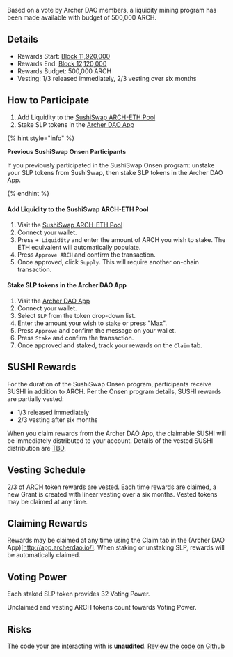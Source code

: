 Based on a vote by Archer DAO members, a liquidity mining program has been made available with budget of 500,000 ARCH.

## Details

* Rewards Start: [Block 11,920,000](https://etherscan.io/block/countdown/11920000)
* Rewards End: [Block 12,120,000](https://etherscan.io/block/countdown/12120000)
* Rewards Budget: 500,000 ARCH
* Vesting: 1/3 released immediately, 2/3 vesting over six months

## How to Participate

1. Add Liquidity to the [SushiSwap ARCH-ETH Pool](https://app.sushi.com/pair/0x4441eb3076f828d5176f4fe74d7c775542dae106)
2. Stake SLP tokens in the [Archer DAO App](http://app.archerdao.io/)

{% hint style="info" %}

**Previous SushiSwap Onsen Participants**

If you previously participated in the SushiSwap Onsen program: unstake your SLP tokens from SushiSwap, then stake SLP tokens in the Archer DAO App.

{% endhint %}

#### Add Liquidity to the SushiSwap ARCH-ETH Pool

1. Visit the [SushiSwap ARCH-ETH Pool](https://app.sushi.com/pair/0x4441eb3076f828d5176f4fe74d7c775542dae106)
2. Connect your wallet.
3. Press `+ Liquidity` and enter the amount of ARCH you wish to stake. The ETH equivalent will automatically populate.
4. Press `Approve ARCH` and confirm the transaction.
5. Once approved, click `Supply`. This will require another on-chain transaction.

#### Stake SLP tokens in the Archer DAO App

1. Visit the [Archer DAO App](http://app.archerdao.io/)
2. Connect your wallet.
3. Select `SLP` from the token drop-down list.
4. Enter the amount your wish to stake or press "Max".
5. Press `Approve` and confirm the message on your wallet.
6. Press `Stake` and confirm the transaction.
7. Once approved and staked, track your rewards on the `Claim` tab.

## SUSHI Rewards

For the duration of the SushiSwap Onsen program, participants receive SUSHI in addition to ARCH. Per the Onsen program details, SUSHI rewards are partially vested:
* 1/3 released immediately
* 2/3 vesting after six months

When you claim rewards from the Archer DAO App, the claimable SUSHI will be immediately distributed to your account. Details of the vested SUSHI distribution are [TBD](https://docs.sushiswap.fi/faq#vesting).

## Vesting Schedule

2/3 of ARCH token rewards are vested. Each time rewards are claimed, a new Grant is created with linear vesting over a six months. Vested tokens may be claimed at any time.

## Claiming Rewards

Rewards may be claimed at any time using the Claim tab in the (Archer DAO App)[http://app.archerdao.io/]. When staking or unstaking SLP, rewards will be automatically claimed.

## Voting Power

Each staked SLP token provides 32 Voting Power.

Unclaimed and vesting ARCH tokens count towards Voting Power.

## Risks

The code your are interacting with is **unaudited**. [Review the code on Github](https://github.com/archerdao/governance)